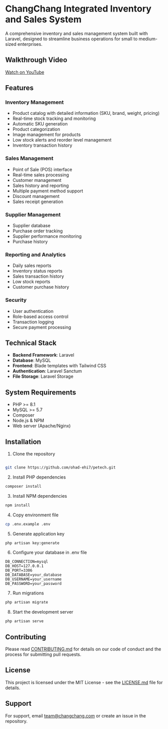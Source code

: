 # ChangChang Integrated Inventory and Sales System

A comprehensive inventory and sales management system built with Laravel, designed to streamline business operations for small to medium-sized enterprises.

## Walkthrough Video

[Watch on YouTube](https://www.youtube.com/watch?v=2PG782-CWak)


## Features

### Inventory Management
- Product catalog with detailed information (SKU, brand, weight, pricing)
- Real-time stock tracking and monitoring
- Automatic SKU generation
- Product categorization
- Image management for products
- Low stock alerts and reorder level management
- Inventory transaction history

### Sales Management
- Point of Sale (POS) interface
- Real-time sales processing
- Customer management
- Sales history and reporting
- Multiple payment method support
- Discount management
- Sales receipt generation

### Supplier Management
- Supplier database
- Purchase order tracking
- Supplier performance monitoring
- Purchase history

### Reporting and Analytics
- Daily sales reports
- Inventory status reports
- Sales transaction history
- Low stock reports
- Customer purchase history

### Security
- User authentication
- Role-based access control
- Transaction logging
- Secure payment processing

## Technical Stack

- **Backend Framework**: Laravel
- **Database**: MySQL
- **Frontend**: Blade templates with Tailwind CSS
- **Authentication**: Laravel Sanctum
- **File Storage**: Laravel Storage

## System Requirements

- PHP >= 8.1
- MySQL >= 5.7
- Composer
- Node.js & NPM
- Web server (Apache/Nginx)

## Installation

1. Clone the repository
```bash

git clone https://github.com/ohad-ehi7/petech.git
```

2. Install PHP dependencies
```bash
composer install
```

3. Install NPM dependencies
```bash
npm install
```

4. Copy environment file
```bash
cp .env.example .env
```

5. Generate application key
```bash
php artisan key:generate
```

6. Configure your database in .env file
```
DB_CONNECTION=mysql
DB_HOST=127.0.0.1
DB_PORT=3306
DB_DATABASE=your_database
DB_USERNAME=your_username
DB_PASSWORD=your_password
```

7. Run migrations
```bash
php artisan migrate
```

8. Start the development server
```bash
php artisan serve
```

## Contributing

Please read [CONTRIBUTING.md](CONTRIBUTING.md) for details on our code of conduct and the process for submitting pull requests.

## License

This project is licensed under the MIT License - see the [LICENSE.md](LICENSE.md) file for details.

## Support

For support, email team@changchang.com or create an issue in the repository.
